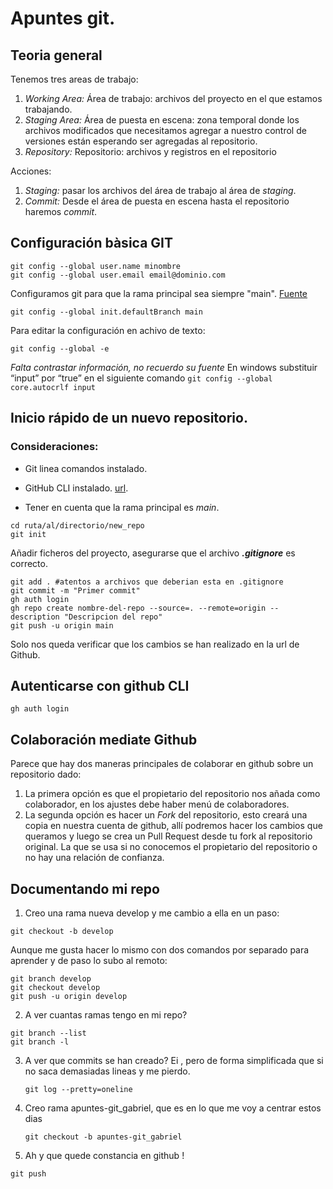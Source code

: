 # Apuntes git.

## Teoria general

Tenemos tres areas de trabajo:

1. _Working Area:_ Área de trabajo: archivos del proyecto en el que estamos trabajando.
2. _Staging Area:_ Área de puesta en escena: zona temporal donde los archivos modificados que necesitamos agregar a nuestro control de versiones están esperando ser agregadas al repositorio.
3. _Repository:_ Repositorio: archivos y registros en el repositorio

Acciones:

1. _Staging:_ pasar los archivos del área de trabajo al área de _staging_.
2. _Commit:_ Desde el área de puesta en escena hasta el repositorio haremos _commit_.

## Configuración bàsica GIT

```
git config --global user.name minombre
git config --global user.email email@dominio.com
```

Configuramos git para que la rama principal sea siempre "main". [Fuente](https://help.dreamhost.com/hc/es/articles/4466702078740-Configurar-git-para-usar-main-como-rama-principal)

```
git config --global init.defaultBranch main
```

Para editar la configuración en achivo de texto:

```
git config --global -e
```

_Falta contrastar información, no recuerdo su fuente_
En windows substituir “input” por “true” en el siguiente comando
`git config --global core.autocrlf input `

## Inicio rápido de un nuevo repositorio.


### Consideraciones:
- Git linea comandos instalado. 

- GitHub CLI instalado. [url](https://cli.github.com/).
- Tener en cuenta que la rama principal es _main_.

```
cd ruta/al/directorio/new_repo
git init
```
Añadir ficheros del proyecto, asegurarse que el archivo  *__.gitignore__* es correcto.
```
git add . #atentos a archivos que deberian esta en .gitignore
git commit -m "Primer commit"
gh auth login
gh repo create nombre-del-repo --source=. --remote=origin --description "Descripcion del repo"
git push -u origin main

```

Solo nos queda verificar que los cambios se han realizado en la url de Github.


## Autenticarse con github CLI 
```
gh auth login
```

## Colaboración mediate Github



Parece que hay dos maneras principales de colaborar en github sobre un repositorio dado:

1. La primera opción es que el propietario del repositorio nos añada como colaborador, en los ajustes debe haber menú de colaboradores.
2. La segunda opción es hacer un _Fork_ del repositorio, esto creará una copia en nuestra cuenta de github, allí podremos hacer los cambios que queramos y luego se crea un Pull Request desde tu fork al repositorio original. La que se usa si no conocemos el propietario del repositorio o no hay una relación de confianza.

## Documentando mi repo

1. Creo una rama nueva develop y me cambio a ella en un paso:

```
git checkout -b develop
```

Aunque me gusta hacer lo mismo con dos comandos por separado para aprender y de paso lo subo al remoto:

```
git branch develop
git checkout develop
git push -u origin develop
```

2. A ver cuantas ramas tengo en mi repo?

```
git branch --list
git branch -l
```

3. A ver que commits se han creado? Ei , pero de forma simplificada que si no saca demasiadas lineas y me pierdo.

    ```
    git log --pretty=oneline
    ```
4. Creo rama apuntes-git_gabriel, que es en lo que me voy a centrar estos dias
    ```
    git checkout -b apuntes-git_gabriel
    ```

5. Ah y que quede constancia en github !
```
git push
```

